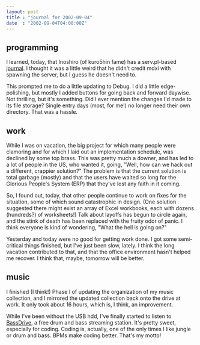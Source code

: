 ```yaml
---
layout: post
title : "journal for 2002-09-04"
date  : "2002-09-04T04:00:00Z"
---
```

## programming

I learned, today, that Inoshiro (of kuro5hin fame) has a serv.pl-based <a href='http://inoshiro.com/changelog/'>journal</a>.  I thought it was a little weird that he didn't credit mdxi with spawning the server, but I guess he doesn't need to.

This prompted me to do a little updating to Debug.  I did a little edge-polishing, but mostly I added buttons for going back and forward daywise. Not thrilling, but it's something.  Did I ever mention the changes I'd made to its file storage?  Single entry days (most, for me!) no longer need their own directory.  That was a hassle.

## work

While I was on vacation, the big project for which many people were clamoring and for which I laid out an implementation schedule, was declined by some top brass.  This was pretty much a downer, and has led to a lot of people in the US, who wanted it, going, "Well, how can we hack out a different, crappier solution?"  The problem is that the current solution is total garbage (mostly) and that the users have waited so long for the Glorious People's System (ERP) that they've lost any faith in it coming.

So, I found out, today, that other people continue to work on fixes for the situation, some of which sound catastrophic in design.  (One solution suggested there might exist an array of Excel workbooks, each with dozens (hundreds?) of worksheets!)  Talk about layoffs has begun to circle again, and the stink of death has been replaced with the fruity odor of panic.  I think everyone is kind of wondering, "What the hell is going on?"

Yesterday and today were no good for getting work done.  I got some semi-critical things finished, but I've just been slow, lately.  I think the long vacation contributed to that, and that the office environment hasn't helped me recover.  I think that, maybe, tomorrow will be better.

## music

I finished (I think!) Phase I of updating the organization of my music collection, and I mirrored the updated collection back onto the drive at work. It only took about 16 hours, which is, I think, an improvement.  

While I've been without the USB hdd, I've finally started to listen to <a href='http://bassdrive.com/'>BassDrive</a>, a free drum and bass streaming station.  It's pretty sweet, especially for coding.  Coding is, actually, one of the only times I like jungle or drum and bass.  BPMs make coding better. That's my motto!

